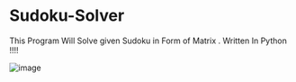 # Sudoku-Solver
This Program Will Solve given Sudoku in Form of Matrix . Written In Python !!!!

![image](https://github.com/Gokulraam2257/Sudoku-Solver/assets/73748010/2cf50afe-22f0-4105-8746-eec74bf25d73)
